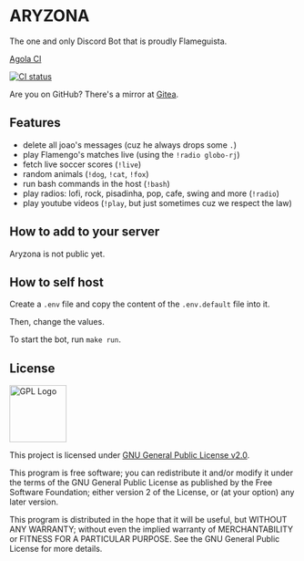 # ARYZONA

The one and only Discord Bot that is proudly Flameguista.

[Agola CI](https://ci.notagovernment.agency/user/Pauloo27/projects/Aryzona.proj)

[![CI status](https://ci.notagovernment.agency/api/v1alpha/badges/c8cc33d0-8f14-4924-9943-e1f343610764?branch=master)](https://ci.notagovernment.agency/user/Pauloo27/projects/Aryzona.proj)

Are you on GitHub? There's a mirror at [Gitea](https://git.notagovernment.agency/Pauloo27/aryzona).

## Features

- delete all joao's messages (cuz he always drops some `.`)
- play Flamengo's matches live (using the `!radio globo-rj`)
- fetch live soccer scores (`!live`)
- random animals (`!dog`, `!cat`, `!fox`)
- run bash commands in the host (`!bash`)
- play radios: lofi, rock, pisadinha, pop, cafe, swing and more (`!radio`)
- play youtube videos (`!play`, but just sometimes cuz we respect the law)

## How to add to your server

Aryzona is not public yet.

## How to self host 

Create a `.env` file and copy the content of the `.env.default` file into it.

Then, change the values.

To start the bot, run `make run`.

## License

<img src="https://i.imgur.com/AuQQfiB.png" alt="GPL Logo" height="100px" />

This project is licensed under [GNU General Public License v2.0](./LICENSE).

This program is free software; you can redistribute it and/or modify
it under the terms of the GNU General Public License as published by
the Free Software Foundation; either version 2 of the License, or
(at your option) any later version.

This program is distributed in the hope that it will be useful,
but WITHOUT ANY WARRANTY; without even the implied warranty of
MERCHANTABILITY or FITNESS FOR A PARTICULAR PURPOSE. See the
GNU General Public License for more details.
